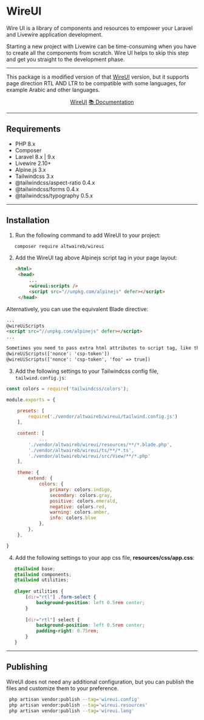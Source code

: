 # WireUI

Wire UI is a library of components and resources to empower your Laravel and Livewire application development.

Starting a new project with Livewire can be time-consuming when you have to create all the components from scratch. Wire
UI helps to skip this step and get you straight to the development phase.

---

This package is a modified version of that <a href="https://github.com/wireui/wireui" target="_blank">WireUI</a>
version, but it supports page direction RTL AND LTR to be compatible with some languages, for example Arabic and other
languages.

<p align="center">
    <a href="https://github.com/wireui/wireui" target="_blank">WireUI</a>
    <a href="https://livewire-wireui.com" target="_blank">📚 Documentation</a>
</p>

---
## Requirements

* PHP 8.x
* Composer
* Laravel 8.x | 9.x
* Livewire 2.10+
* Alpine.js 3.x
* Tailwindcss 3.x
* @tailwindcss/aspect-ratio 0.4.x
* @tailwindcss/forms 0.4.x
* @tailwindcss/typography 0.5.x

---
## Installation

1. Run the following command to add WireUI to your project:

```sh
   composer require altwaireb/wireui
```

2. Add the WireUI tag above Alpinejs script tag in your page layout:
   ```html
   <html>
    <head>
        ...
        <wireui:scripts />
        <script src="//unpkg.com/alpinejs" defer></script>
    </head>
</html>


Alternatively, you can use the equivalent Blade directive:

```html
...
@wireUiScripts
<script src="//unpkg.com/alpinejs" defer></script>
...

Sometimes you need to pass extra html attributes to script tag, like the nonce attribute
@wireUiScripts(['nonce': 'csp-token'])
@wireUiScripts(['nonce': 'csp-token', 'foo' => true])
```

3. Add the following settings to your Tailwindcss config file, `tailwind.config.js`:

```js 
const colors = require('tailwindcss/colors');

module.exports = {
    
    presets: [
        require('./vendor/altwaireb/wireui/tailwind.config.js')
    ],

    content: [
            ...
        './vendor/altwaireb/wireui/resources/**/*.blade.php',
        './vendor/altwaireb/wireui/ts/**/*.ts',
        './vendor/altwaireb/wireui/src/View/**/*.php'
    ],

    theme: {
        extend: {
            colors: {
                primary: colors.indigo,
                secondary: colors.gray,
                positive: colors.emerald,
                negative: colors.red,
                warning: colors.amber,
                info: colors.blue
            },
        },
    },

}
```

4. Add the following settings to your app css file, **resources/css/app.css**:

```css
   @tailwind base;
   @tailwind components;
   @tailwind utilities;
   
   @layer utilities {
       [dir="rtl"] .form-select {
           background-position: left 0.5rem center;
       }
   
       [dir="rtl"] select {
           background-position: left 0.5rem center;
           padding-right: 0.75rem;
       }
   }
   ```
---
## Publishing

WireUI does not need any additional configuration, but you can publish the files and customize them to your preference.

   ```sh
    php artisan vendor:publish --tag='wireui.config'
    php artisan vendor:publish --tag='wireui.resources'
    php artisan vendor:publish --tag='wireui.lang'
   ```


